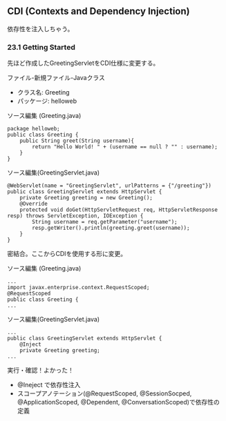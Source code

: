 CDI (Contexts and Dependency Injection)
-------

依存性を注入しちゃう。


### 23.1 Getting Started

先ほど作成したGreetingServletをCDI仕様に変更する。

ファイル-新規ファイル-Javaクラス

- クラス名: Greeting
- パッケージ: helloweb

ソース編集 (Greeting.java)


    package helloweb;
    public class Greeting {
        public String greet(String username){
            return "Hello World! " + (username == null ? "" : username);
        }
    }

ソース編集(GreetingServlet.java)

    @WebServlet(name = "GreetingServlet", urlPatterns = {"/greeting"})
    public class GreetingServlet extends HttpServlet {
        private Greeting greeting = new Greeting();
        @Override
        protected void doGet(HttpServletRequest req, HttpServletResponse resp) throws ServletException, IOException {
            String username = req.getParameter("username");
            resp.getWriter().println(greeting.greet(username));
        }
    }

密結合。ここからCDIを使用する形に変更。

ソース編集 (Greeting.java)

    ...
    import javax.enterprise.context.RequestScoped;
    @RequestScoped
    public class Greeting {
    ...

ソース編集(GreetingServlet.java)

    ...
    public class GreetingServlet extends HttpServlet {
        @Inject
        private Greeting greeting;
    ...


実行・確認！よかった！

- @Ineject で依存性注入
- スコープアノテーション(@RequestScoped, @SessionSocped, @ApplicationScoped, @Dependent, @ConversationScoped)で依存性の定義
